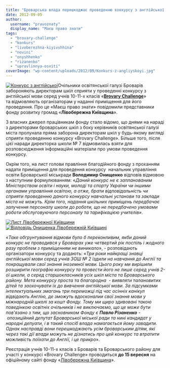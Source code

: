 ```yaml
---
title: "Броварська влада перешкоджає проведенню конкурсу з англійської мови серед школярів"
date: 2012-09-05
author: 
  username: "pravoznaty"
  display_name: "Маєш право знати"
tags: 
  - "brovary-challenge"
  - "konkurs"
  - "livoberezhna-kiyivshhina"
  - "novini"
  - "onyshhenko"
  - "rizanenko"
  - "upravlinnya-osviti"
coverImage: "wp-content/uploads/2012/09/Konkurs-z-angliyskoyi.jpg"
---
```


[![](https://mpz.brovary.org/wp-content/uploads/2012/09/Konkurs-z-angliyskoyi.jpg "Конкурс з англійської")](https://mpz.brovary.org/wp-content/uploads/2012/09/Konkurs-z-angliyskoyi.jpg)Очільники освітянської галузі Броварів забороняють директорам шкіл сприяти у проведенні конкурсу з англійської мови серед учнів 10-11-х класів «**[Brovary Challenge](https://www.livoberezhna.org/2-uncategorised/1491-kraschi-poyidutt-do-angliyi)**» та відмовляють організаторам у наданні приміщення для його проведення. Про це «Маєш право знати» повідомили представники фонду розвитку громад «**Лівобережна Київщина**».

З власних джерел працівникам фонду стало відомо, що днями на нараді з директорами броварських шкіл з боку керівників освітянської галузі міста пролунала пряма заборона директорам шкіл у будь-якому вигляді сприяти проведенню конкурсу «Brovary Challenge». Більше того, після цієї наради директорка школи № 7 відмовилась взяти для розповсюдження інформаційні матеріали про умови проведення конкурсу.

Окрім того, на лист голови правління благодійного фонду з проханням надати приміщення для проведення конкурсу  начальник управління освіти Броварської міськради **Володимир Онищенко** відповів відмовою з наступним формулюванням: «_Даний конкурс не є запланованим Міністерством освіти і науки, молоді та спорту України чи іншими органами управління освітою, а отже, брати відповідальність чи сприяти проведенню даного конкурсу навчальні установи та заклади міста не можуть. Крім того, надання шкільних приміщень передбачає залучення персоналу школи до роботи, що не передбачено умовами роботи обслуговуючого персоналу та тарифікацією учителів»_.

[![](https://mpz.brovary.org/wp-content/uploads/2012/09/List-Livoberezhnoyi-Kiyivshhini.jpg "Лист Лівобережної Київщини")](https://mpz.brovary.org/wp-content/uploads/2012/09/List-Livoberezhnoyi-Kiyivshhini.jpg)[![](https://mpz.brovary.org/wp-content/uploads/2012/09/Vidpovid-Onishhenka-Livoberezhniy-Kiyivshhini.jpg "Відповідь Онищенка Лівобережній Київщині")](https://mpz.brovary.org/wp-content/uploads/2012/09/Vidpovid-Onishhenka-Livoberezhniy-Kiyivshhini.jpg)

«_Таке обгрунтування відмови було б переконливим, якби даний конкурс не проводився у Броварах уже четвертий рік поспіль і жодного разу проблем з приміщенням не виникало_», - розповідають організатори конкурсу та додають: «_Три роки найкращі знавці англійської мови серед учнів ЗОШ № 2 їздили на навчання до Англії та покращували свої знання іноземної мови. Цього року ми вирішили розширити географію конкурсу та провести його не лише серед учнів 2-ої школи, а серед старшокласників усіх шкіл міста та Броварського району. Мета конкурсу проста та благородна  - виявляти талановитих дітей та заохочувати їх до вивчення англійської мови. За підсумками інтелектуальних змагань три переможці під час осінніх канікул відвідають Англію, де зможуть вдосконалии свої знання мови у міжнародній школі за кошт Фонду. Тому ми щиро здивовані такою поведінкою освітніх очільників і не виключаємо, що це може бути пов'язано з тим, що засновником Фонду є **Павло Різаненко** - опозиційний депутат Броварської міської ради та нині кандидат у народні депуати, і в такий спосіб влада намагається йому завадити. Однак насправді вони перешкоджають усім броварським дітям, які через такі дії влади можуть не дізнатись про цей конкурс та втратити можливість поїхати до Англії, і це прикро_».

Реєстрація учнів 10-11-х класів з Броварів та Броварського району для участі у конкурсі «Brovary Challenge» проводиться **до 15 вересня** на офіційному сайті фонду «[Лівобережна Київщина](https://www.livoberezhna.org/)».
